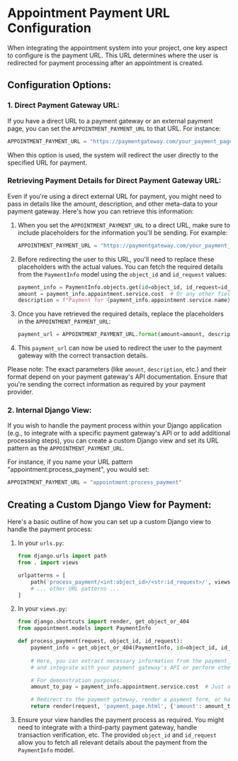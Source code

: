# Appointment Payment URL Configuration

When integrating the appointment system into your project, one key aspect to configure is the payment URL. This URL
determines where the user is redirected for payment processing after an appointment is created.

## Configuration Options:

### 1. Direct Payment Gateway URL:

If you have a direct URL to a payment gateway or an external payment page, you can set
the `APPOINTMENT_PAYMENT_URL` to that URL. For instance:

```python
APPOINTMENT_PAYMENT_URL = "https://paymentgateway.com/your_payment_page"
```

When this option is used, the system will redirect the user directly to the specified URL for payment.

### Retrieving Payment Details for Direct Payment Gateway URL:

Even if you're using a direct external URL for payment, you might need to pass in details like the amount, description,
and other meta-data to your payment gateway. Here's how you can retrieve this information:

1. When you set the `APPOINTMENT_PAYMENT_URL` to a direct URL, make sure to include placeholders for the information
   you'll be sending. For example:

    ```python
    APPOINTMENT_PAYMENT_URL = "https://paymentgateway.com/your_payment_page?amount={amount}&description={description}"
    ```

2. Before redirecting the user to this URL, you'll need to replace these placeholders with the actual values. You can
   fetch the required details from the `PaymentInfo` model using the `object_id` and `id_request` values:

    ```python
    payment_info = PaymentInfo.objects.get(id=object_id, id_request=id_request)
    amount = payment_info.appointment.service.cost  # Or any other field you need
    description = f"Payment for {payment_info.appointment.service.name}"  # As an example
    ```

3. Once you have retrieved the required details, replace the placeholders in the `APPOINTMENT_PAYMENT_URL`:

    ```python
    payment_url = APPOINTMENT_PAYMENT_URL.format(amount=amount, description=description)
    ```

4. This `payment_url` can now be used to redirect the user to the payment gateway with the correct transaction details.

Please note: The exact parameters (like `amount`, `description`, etc.) and their format depend on your payment gateway's
API documentation. Ensure that you're sending the correct information as required by your payment provider.

### 2. Internal Django View:

If you wish to handle the payment process within your Django application (e.g., to integrate with a specific payment
gateway's API or to add additional processing steps), you can create a custom Django view and set its URL pattern as
the `APPOINTMENT_PAYMENT_URL`.

For instance, if you name your URL pattern "appointment:process_payment", you would set:

```python
APPOINTMENT_PAYMENT_URL = "appointment:process_payment"
```

## Creating a Custom Django View for Payment:

Here's a basic outline of how you can set up a custom Django view to handle the payment process:

1. In your `urls.py`:

    ```python
    from django.urls import path
    from . import views
    
    urlpatterns = [
        path('process_payment/<int:object_id>/<str:id_request>/', views.process_payment, name='process_payment'),
        # ... other URL patterns ...
    ]
    ```

2. In your `views.py`:

    ```python
    from django.shortcuts import render, get_object_or_404
    from appointment.models import PaymentInfo
    
    def process_payment(request, object_id, id_request):
        payment_info = get_object_or_404(PaymentInfo, id=object_id, id_request=id_request)
        
        # Here, you can extract necessary information from the payment_info object
        # and integrate with your payment gateway's API or perform other required tasks.
    
        # For demonstration purposes:
        amount_to_pay = payment_info.appointment.service.cost  # Just an example, adjust based on your model structure
    
        # Redirect to the payment gateway, render a payment form, or handle as needed:
        return render(request, 'payment_page.html', {'amount': amount_to_pay})
    
    ```

3. Ensure your view handles the payment process as required. You might need to integrate with a third-party payment
   gateway, handle transaction verification, etc. The provided `object_id` and `id_request` allow you to fetch all
   relevant details about the payment from the `PaymentInfo` model.
